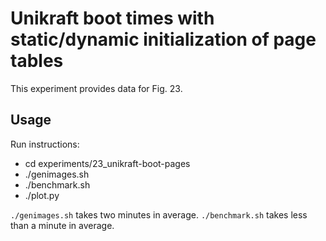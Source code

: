 # Unikraft boot times with static/dynamic initialization of page tables

This experiment provides data for Fig. 23.

## Usage

Run instructions:
 - cd experiments/23_unikraft-boot-pages
 - ./genimages.sh
 - ./benchmark.sh
 - ./plot.py

`./genimages.sh` takes two minutes in average.
`./benchmark.sh` takes less than a minute in average.
